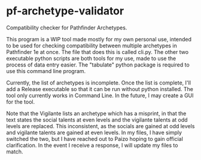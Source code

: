 # pf-archetype-validator
Compatibility checker for Pathfinder Archetypes.

This program is a WIP tool made mostly for my own personal use, intended to be used for checking compatibility between multiple archetypes in Pathfinder 1e at once. The file that does this is called cli.py. The other two executable python scripts are both tools for my use, made to use the process of data entry easier. The "tabulate" python package is required to use this command line program.

Currently, the list of archetypes is incomplete. Once the list is complete, I'll add a Release executable so that it can be run without python installed. The tool only currently works in Command Line. In the future, I may create a GUI for the tool. 

Note that the Vigilante lists an archetype which has a misprint, in that the text states the social talents at even levels and the vigilante talents at odd levels are replaced. This inconsistent, as the socials are gained at odd levels and vigilante talents are gained at even levels. In my files, I have simply switched the two, but I have reached out to Paizo hoping to gain official clarification. In the event I receive a response, I will update my files to match.